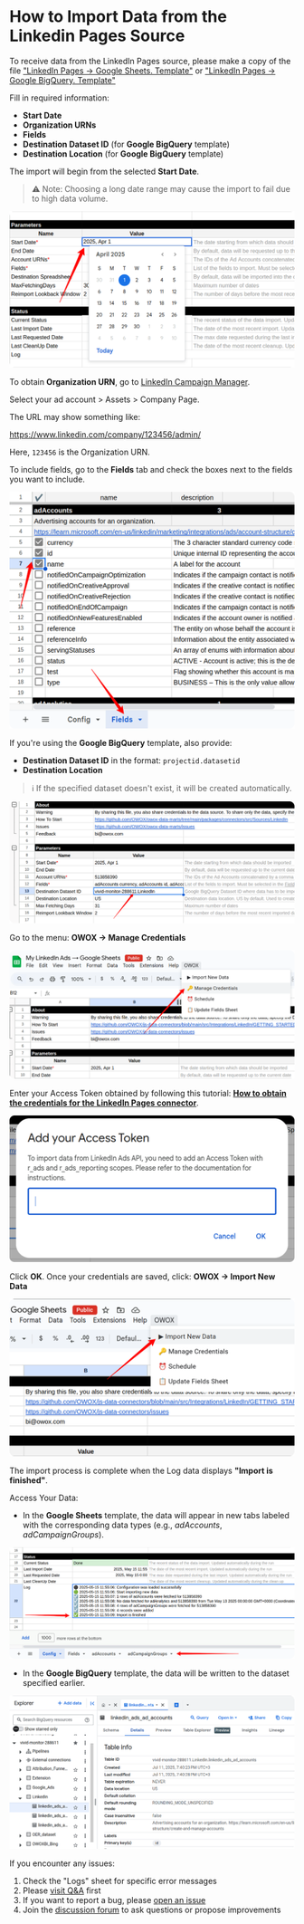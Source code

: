# How to Import Data from the Linkedin Pages Source

To receive data from the LinkedIn Pages source, please make a copy of the file
["LinkedIn Pages → Google Sheets. Template"](https://docs.google.com/spreadsheets/d/1KgLiUiPfswvl-ZGRJnu937mKgRiYPJlbNxpmkzXo4-Q/copy) or
["LinkedIn Pages → Google BigQuery. Template"](https://docs.google.com/spreadsheets/d/1lFqSkdHjO2jTlHoi8QtmJNMCZK1YSaMKaSYmDI7LMKQ/copy)

Fill in required information:

- **Start Date**
- **Organization URNs**
- **Fields**
- **Destination Dataset ID** (for **Google BigQuery** template)
- **Destination Location** (for **Google BigQuery** template)

The import will begin from the selected **Start Date**.  
> ⚠️ Note: Choosing a long date range may cause the import to fail due to high data volume.

![LinkedIn Start Date](res/linkedin_date.png)

To obtain **Organization URN**, go to [LinkedIn Campaign Manager](https://www.linkedin.com/campaignmanager).

Select your ad account > Assets > Company Page.

The URL may show something like:

<https://www.linkedin.com/company/123456/admin/>

Here, `123456` is the Organization URN.

To include fields, go to the **Fields** tab and check the boxes next to the fields you want to include.

![LinkedIn Fields](res/linkedin_fields.png)

If you're using the **Google BigQuery** template, also provide:

- **Destination Dataset ID** in the format: `projectid.datasetid`
- **Destination Location**

> ℹ️ If the specified dataset doesn't exist, it will be created automatically.

![LinkedIn Dataset](res/linkedin_dataset.png)

Go to the menu: **OWOX → Manage Credentials**

![LinkedIn Credentials](res/linkedin_credentials.png)

Enter your Access Token obtained by following this tutorial: [**How to obtain the credentials for the LinkedIn Pages connector**](CREDENTIALS.md).

![LinkedIn Token](res/linkedin_token.png)

Click **OK**. Once your credentials are saved, click: **OWOX → Import New Data**

![LinkedIn Import Data](res/linkedin_import.png)

The import process is complete when the Log data displays **"Import is finished"**.

Access Your Data:

- In the **Google Sheets** template, the data will appear in new tabs labeled with the corresponding data types (e.g., *adAccounts*, *adCampaignGroups*).  

![LinkedIn Finished](res/linkedin_success.png)

- In the **Google BigQuery** template, the data will be written to the dataset specified earlier.

![LinkedIn Finished](res/linkedin_bq.png)

If you encounter any issues:

1. Check the "Logs" sheet for specific error messages
2. Please [visit Q&A](https://github.com/OWOX/owox-data-marts/discussions/categories/q-a) first
3. If you want to report a bug, please [open an issue](https://github.com/OWOX/owox-data-marts/issues)
4. Join the [discussion forum](https://github.com/OWOX/owox-data-marts/discussions) to ask questions or propose improvements
